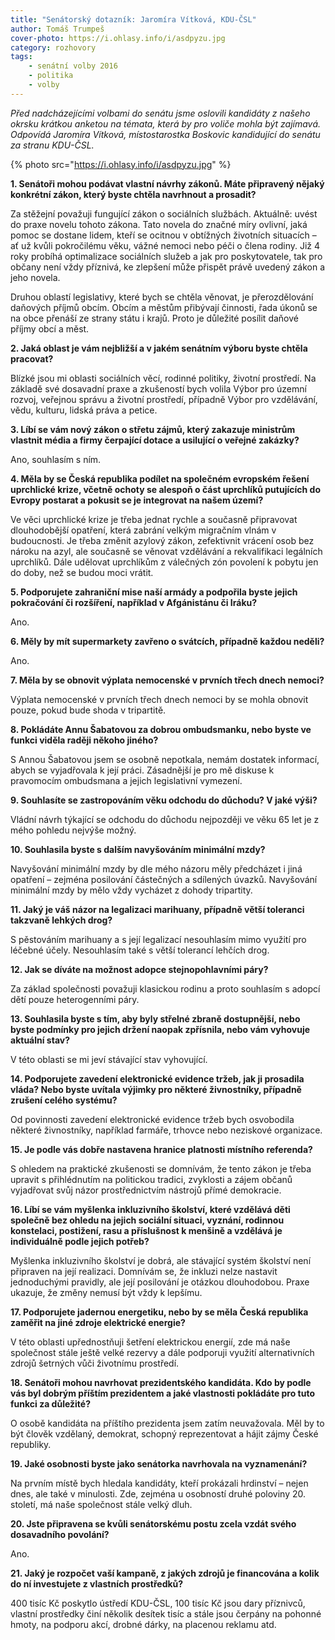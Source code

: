 ```yaml
---
title: "Senátorský dotazník: Jaromíra Vítková, KDU‑ČSL"
author: Tomáš Trumpeš
cover-photo: https://i.ohlasy.info/i/asdpyzu.jpg
category: rozhovory
tags:
    - senátní volby 2016
    - politika
    - volby
---
```


*Před nadcházejícími volbami do senátu jsme oslovili kandidáty z našeho okrsku krátkou anketou na témata, která by pro voliče mohla být zajímavá. Odpovídá Jaromíra Vítková, místostarostka Boskovic kandidující do senátu za stranu KDU-ČSL.*

{% photo src="https://i.ohlasy.info/i/asdpyzu.jpg" %}

**1. Senátoři mohou podávat vlastní návrhy zákonů. Máte připravený nějaký konkrétní zákon, který byste chtěla navrhnout a prosadit?**

Za stěžejní považuji fungující zákon o sociálních službách. Aktuálně: uvést do praxe novelu tohoto zákona. Tato novela do značné míry ovlivní, jaká pomoc se dostane lidem, kteří se ocitnou v obtížných životních situacích – ať už kvůli pokročilému věku, vážné nemoci nebo péči o člena rodiny. Již 4 roky probíhá optimalizace sociálních služeb a jak pro poskytovatele, tak pro občany není vždy příznivá, ke zlepšení může přispět právě uvedený zákon a jeho novela.

Druhou oblastí legislativy, které bych se chtěla věnovat, je přerozdělování daňových příjmů obcím. Obcím a městům přibývají činnosti, řada úkonů se na obce přenáší ze strany státu i krajů. Proto je důležité posílit daňové příjmy obcí a měst.

**2. Jaká oblast je vám nejbližší a v jakém senátním výboru byste chtěla pracovat?**

Blízké jsou mi oblasti sociálních věcí, rodinné politiky, životní prostředí. Na základě své dosavadní praxe a zkušeností bych volila Výbor pro územní rozvoj, veřejnou správu a životní prostředí, případně Výbor pro vzdělávání, vědu, kulturu, lidská práva a petice.

**3. Líbí se vám nový zákon o střetu zájmů, který zakazuje ministrům vlastnit média a firmy čerpající dotace a usilující o veřejné zakázky?**

Ano, souhlasím s ním.

**4. Měla by se Česká republika podílet na společném evropském řešení uprchlické krize, včetně ochoty se alespoň o část uprchlíků putujících do Evropy postarat a pokusit se je integrovat na našem území?**

Ve věci uprchlické krize je třeba jednat rychle a současně připravovat dlouhodobější opatření, která zabrání velkým migračním vlnám v budoucnosti. Je třeba změnit azylový zákon, zefektivnit vrácení osob bez nároku na azyl, ale současně se věnovat vzdělávání a rekvalifikaci legálních uprchlíků. Dále udělovat uprchlíkům z válečných zón povolení k pobytu jen do doby, než se budou moci vrátit.

**5. Podporujete zahraniční mise naší armády a podpořila byste jejich pokračování či rozšíření, například v Afgánistánu či Iráku?**

Ano.

**6. Měly by mít supermarkety zavřeno o svátcích, případně každou neděli?**

Ano.

**7. Měla by se obnovit výplata nemocenské v prvních třech dnech nemoci?**

Výplata nemocenské v prvních třech dnech nemoci by se mohla obnovit pouze, pokud bude shoda v tripartitě.

**8. Pokládáte Annu Šabatovou za dobrou ombudsmanku, nebo byste ve funkci viděla raději někoho jiného?**

S Annou Šabatovou jsem se osobně nepotkala, nemám dostatek informací, abych se vyjadřovala k její práci. Zásadnější je pro mě diskuse k pravomocím ombudsmana a jejich legislativní vymezení.

**9. Souhlasíte se zastropováním věku odchodu do důchodu? V jaké výši?**

Vládní návrh týkající se odchodu do důchodu nejpozději ve věku 65 let je z mého pohledu nejvýše možný.

**10. Souhlasila byste s dalším navyšováním minimální mzdy?**

Navyšování minimální mzdy by dle mého názoru měly předcházet i jiná opatření – zejména posilování částečných a sdílených úvazků. Navyšování minimální mzdy by mělo vždy vycházet z dohody tripartity.

**11. Jaký je váš názor na legalizaci marihuany, případně větší toleranci takzvaně lehkých drog?**

S pěstováním marihuany a s její legalizací nesouhlasím mimo využití pro léčebné účely. Nesouhlasím také s větší tolerancí lehčích drog.

**12. Jak se díváte na možnost adopce stejnopohlavními páry?**

Za základ společnosti považuji klasickou rodinu a proto souhlasím s adopcí dětí pouze heterogenními páry.

**13. Souhlasila byste s tím, aby byly střelné zbraně dostupnější, nebo byste podmínky pro jejich držení naopak zpřísnila, nebo vám vyhovuje aktuální stav?**

V této oblasti se mi jeví stávající stav vyhovující.

**14. Podporujete zavedení elektronické evidence tržeb, jak ji prosadila vláda? Nebo byste uvítala výjimky pro některé živnostníky, případně zrušení celého systému?**

Od povinnosti zavedení elektronické evidence tržeb bych osvobodila některé živnostníky, například farmáře, trhovce nebo neziskové organizace.

**15. Je podle vás dobře nastavena hranice platnosti místního referenda?**

S ohledem na praktické zkušenosti se domnívám, že tento zákon je třeba upravit s přihlédnutím na politickou tradici, zvyklosti a zájem občanů vyjadřovat svůj názor prostřednictvím nástrojů přímé demokracie.

**16. Líbí se vám myšlenka inkluzivního školství, které vzdělává děti společně bez ohledu na jejich sociální situaci, vyznání, rodinnou konstelaci, postižení, rasu a příslušnost k menšině a vzdělává je individuálně podle jejich potřeb?**

Myšlenka inkluzivního školství je dobrá, ale stávající systém školství není připraven na její realizaci. Domnívám se, že inkluzi nelze nastavit jednoduchými pravidly, ale její posilování je otázkou dlouhodobou. Praxe ukazuje, že změny nemusí být vždy k lepšímu.

**17. Podporujete jadernou energetiku, nebo by se měla Česká republika zaměřit na jiné zdroje elektrické energie?**

V této oblasti upřednostňuji šetření elektrickou energií, zde má naše společnost stále ještě velké rezervy a dále podporuji využití alternativních zdrojů šetrných vůči životnímu prostředí.

**18. Senátoři mohou navrhovat prezidentského kandidáta. Kdo by podle vás byl dobrým příštím prezidentem a jaké vlastnosti pokládáte pro tuto funkci za důležité?**

O osobě kandidáta na příštího prezidenta jsem zatím neuvažovala. Měl by to být člověk vzdělaný, demokrat, schopný reprezentovat a hájit zájmy České republiky.

**19. Jaké osobnosti byste jako senátorka navrhovala na vyznamenání?**

Na prvním místě bych hledala kandidáty, kteří prokázali hrdinství – nejen dnes, ale také v minulosti. Zde, zejména u osobností druhé poloviny 20. století, má naše společnost stále velký dluh.

**20. Jste připravena se kvůli senátorskému postu zcela vzdát svého dosavadního povolání?**

Ano.

**21. Jaký je rozpočet vaší kampaně, z jakých zdrojů je financována a kolik do ní investujete z vlastních prostředků?**

400 tisíc Kč poskytlo ústředí KDU-ČSL, 100 tisíc Kč jsou dary příznivců, vlastní prostředky činí několik desítek tisíc a stále jsou čerpány na pohonné hmoty, na podporu akcí, drobné dárky, na placenou reklamu atd.
